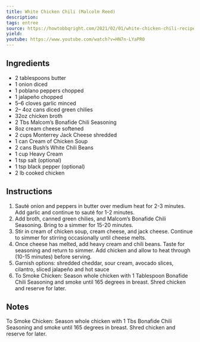 ```yaml
---
title: White Chicken Chili (Malcolm Reed)
description: 
tags: entree
source: https://howtobbqright.com/2021/02/01/white-chicken-chili-recipe/
yield: 
youtube: https://www.youtube.com/watch?v=HN7n-LYaPR0
---
```

## Ingredients
- 2 tablespoons butter
- 1 onion diced
- 1 poblano peppers chopped
- 1 jalapeño chopped
- 5–6 cloves garlic minced
- 2– 4oz cans diced green chilies
- 32oz chicken broth
- 2 Tbs Malcom’s Bonafide Chili Seasoning
- 8oz cream cheese softened
- 2 cups Monterrey Jack Cheese shredded
- 1 can Cream of Chicken Soup
- 2 cans Bush’s White Chili Beans
- 1 cup Heavy Cream
- 1 tsp salt (optional)
- 1 tsp black pepper (optional)
- 2 lb cooked chicken

## Instructions
1. Sauté onion and peppers in butter over medium heat for 2-3 minutes. Add garlic and continue to sauté for 1-2 minutes.
1. Add broth, canned green chilies, and Malcom’s Bonafide Chili Seasoning. Bring to a simmer for 15-20 minutes.
1. Stir in cream of chicken soup, cream cheese, and jack cheese. Continue to simmer for stirring occasionally until cheese melts.
1. Once cheese has melted, add heavy cream and chili beans. Taste for seasoning and return to simmer. Add chicken and allow to heat through (10-15 minutes) before serving.
1. Garnish options: shredded cheddar, sour cream, avocado slices, cilantro, sliced jalapeño and hot sauce
1. To Smoke Chicken: Season whole chicken with 1 Tablespoon Bonafide Chili Seasoning and smoke until 165 degrees in breast. Shred chicken and reserve for later.

## Notes
To Smoke Chicken: Season whole chicken with 1 Tbs Bonafide Chili Seasoning and smoke until 165 degrees in breast. Shred chicken and reserve for later.